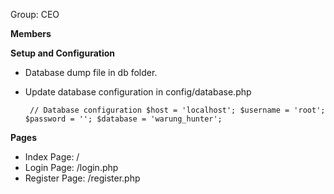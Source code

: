 Group: CEO

**Members**

**Setup and Configuration**

- Database dump file in db folder.
- Update database configuration in config/database.php

  ` // Database configuration
$host = 'localhost';
$username = 'root';
$password = '';
$database = 'warung_hunter';`

**Pages**

- Index Page: /
- Login Page: /login.php
- Register Page: /register.php
